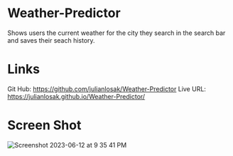 # Weather-Predictor
Shows users the current weather for the city they search in the search bar and saves their seach history.

# Links
 Git Hub: https://github.com/julianlosak/Weather-Predictor
 Live URL: https://julianlosak.github.io/Weather-Predictor/
# Screen Shot

![Screenshot 2023-06-12 at 9 35 41 PM](https://github.com/julianlosak/Weather-Predictor/assets/131320123/a97a697a-f0e1-4705-99b6-d8ee8cf5bf18)
